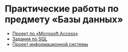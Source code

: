 # Практические работы по предмету «Базы данных»

* [Проект по «Microsoft Access»](https://github.com/llirik42/Scientific-Periodicals)
* [Задания по SQL](SQL)
* [Проект информационной системы](https://github.com/llirik42/Pharmacy-Information-System)
